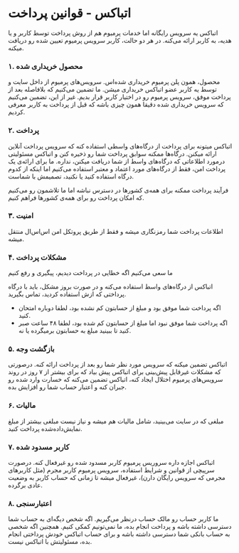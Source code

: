 اتباکس - قوانین پرداخت
======================

اتباکس یه سرویس رایگانه اما خدمات پرمیوم هم از روش پرداخت توسط کاربر و یا هدیه، به کاربر ارائه می‌کنه. در هر دو حالت، کاربر سرویس پرمیوم تعیین شده رو دریافت میکنه.

### ۱. محصول خریداری شده ###

محصول، همون پلن پرمیوم خریداری شده‌اس. سرویس‌های پرمیوم از داخل سایت و توسط یه کاربر عضو اتباکس خریداری میشن. ما تضمین می‌کنیم که بلافاصله بعد از پرداخت موفق، سرویس پرمیوم رو در اختیار کاربر قرار بدیم. غیر از این، تضمین می‌کنیم که سرویس خریداری شده دقیقا همون چیزی باشه که قبل از پرداخت به کاربر معرفی کردیم.

### ۲. پرداخت ###

اتباکس میتونه برای پرداخت از درگاه‌های واسطی استفاده کنه که سرویس پرداخت آنلاین ارائه میکنن. درگاه‌ها ممکنه سوابق پرداخت شما رو ذخیره کنن و اتباکس مسئولیتی درمورد اطلاعاتی که درگاه‌های واسط از شما دریافت میکنن، نداره. ما برای ارائه‌ی یک پرداخت امن، فقط از درگاه‌های مورد اعتماد و معتبر استفاده می‌کنیم اما اینکه از کدوم درگاه استفاده کنید یا نکنید، تصمیمش با شماست.

فرآیند پرداخت ممکنه برای همه‌ی کشورها در دسترس نباشه اما ما تلاشمون رو می‌کنیم که امکان پرداخت رو برای همه‌ی کشورها فراهم کنیم.

### ۳. امنیت ###

اطلاعات پرداخت شما رمزنگاری میشه و فقط از طریق پروتکل امن اس‌اس‌ال منتقل میشه.

### ۴. مشکلات پرداخت ###

ما سعی می‌کنیم اگه خطایی در پرداخت دیدیم، پیگیری و رفع کنیم

اتباکس از درگاه‌های واسط استفاده می‌کنه و در صورت بروز مشکل، باید با درگاه پرداختی که ازش استفاده کردید، تماس بگیرید.

* اگه پرداخت شما موفق بود و مبلغ از حسابتون کم نشده بود، لطفا دوباره امتحان کنید.
* اگه پرداخت شما موفق نبود اما مبلغ از حسابتون کم شده بود، لطفا ۴۸ ساعت صبر کنید تا ببینید مبلغ به حسابتون برمیگرده یا نه.

### ۵. بازگشت وجه ###

اتباکس تضمین میکنه که سرویس مورد نظر شما رو بعد از پرداخت ارائه کنه. درصورتی که مشکلات غیرقابل پیش‌بینی برای اتباکس پیش بیاد که برای بیشتر از ۷ روز در روند سرویس‌های پرمیوم اختلال ایجاد کنه، اتباکس تضمین می‌کنه که خسارت وارد شده رو جبران کنه و اعتبار حساب شما رو افزایش بده.

### ۶. مالیات ###

مبلغی که در سایت می‌بینید، شامل مالیات هم میشه و نیاز نیست مبلغی بیشتر از مبلغ نمایش‌داده‌شده پرداخت کنید.

### ۷. کاربر مسدود شده ###

اتباکس اجازه داره سروریس پرمیوم کاربر مسدود شده رو غیرفعال کنه. درصورت سرپیچی از قوانین و شرایط استفاده، سرویس پرمیوم کاربر مجرم (مثل کاربرهای مجرمی که سرویس رایگان دارن)، غیرفعال میشه تا زمانی که حساب کاربر به وضعیت عادی برگرده.

### ۸. اعتبارسنجی ###

ما کاربر حساب رو مالک حساب درنظر می‌گیریم. اگه شخص دیگه‌ای به حساب شما دسترسی داشته باشه و پرداخت انجام بده، ما نمی‌تونیم کمکی کنیم. همچنین اگه شخصی به حساب بانکی شما دسترسی داشته باشه و برای حساب اتباکس خودش پرداختی انجام بده، مسئولیتش با اتباکس نیست.
